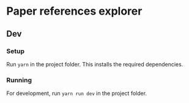 # Paper references explorer

## Dev

### Setup
Run `yarn` in the project folder. This installs the required dependencies.

### Running
For development, run `yarn run dev` in the project folder.
